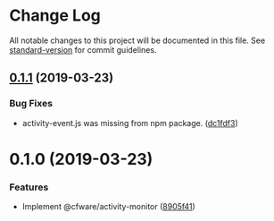 # Change Log

All notable changes to this project will be documented in this file. See [standard-version](https://github.com/conventional-changelog/standard-version) for commit guidelines.

## [0.1.1](https://github.com/cfware/activity-monitor/compare/v0.1.0...v0.1.1) (2019-03-23)


### Bug Fixes

* activity-event.js was missing from npm package. ([dc1fdf3](https://github.com/cfware/activity-monitor/commit/dc1fdf3))



# 0.1.0 (2019-03-23)


### Features

* Implement @cfware/activity-monitor ([8905f41](https://github.com/cfware/activity-monitor/commit/8905f41))
